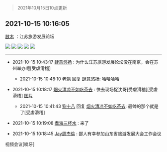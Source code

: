 > 2021年10月15日10点更新
<link rel="stylesheet" href="https://cdn.jsdelivr.net/gh/taotie6/sampleJSON@main/css/photo_show.css">
<meta name="referrer" content="no-referrer" />


 ## 2021-10-15 10:16:05 

 [㪚木](https://www.coolapk.com/feed/30700095?shareKey=ODI2N2JkOGFlZWRjNjE2OGU1MWY~) ：江苏旅游发展论坛 

<div class="album">
<img class="img-item" src="http://image.coolapk.com/feed/2021/1015/10/1081091_39bbe669_4026_4904@3330x1536.jpeg" />
<img class="img-item" src="http://image.coolapk.com/feed/2021/1015/10/1081091_e1ed1f25_4164_4614@3831x1769.jpeg" />
<img class="img-item" src="http://image.coolapk.com/feed/2021/1015/10/1081091_b3464a8f_4164_4616@3840x1773.jpeg" />
<img class="img-item" src="http://image.coolapk.com/feed/2021/1015/10/1081091_149a1540_4026_491@3584x1655.jpeg" />
<img class="img-item" src="http://image.coolapk.com/feed/2021/1015/10/1081091_5506bcbf_4026_4912@3050x1408.jpeg" />
</div>

 ------- 

- 2021-10-15 10:43:17 [肆意悠扬](uid=1097678) : 为什么江苏旅游发展论坛没在南京，会在苏州举办呢[受虐滑稽] 

    - 2021-10-15 10:48:10 [老魁](uid=1703096) 回复 [肆意悠扬](uid=1097678): 哈哈哈哈 

- 2021-10-15 10:18:17 [烟火清凉不如吃茶去](uid=4279524) : 快去现场捉沈哥[受虐滑稽][受虐滑稽] [图片](http://image.coolapk.com/feed/2021/1006/16/2519278_beaa2c4d_7262_8743@360x362.gif)

    - 2021-10-15 10:41:43 [狗十八](uid=1812189) 回复 [烟火清凉不如吃茶去](uid=4279524): 最帅的那个就是了[受虐滑稽] 

- 2021-10-15 10:19:08 [煮海三杯水](uid=695018) : 来了 

- 2021-10-15 10:18:45 [Jay周杰倫](uid=1010273) : 鄙人有幸参加山东省旅游发展大会工作会议

视频会议[呲牙] 

